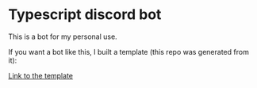 # Typescript discord bot

This is a bot for my personal use.

If you want a bot like this, I built a template (this repo was generated from it):

[Link to the template](https://github.com/TheBloodMan49/discord-bot-template)
